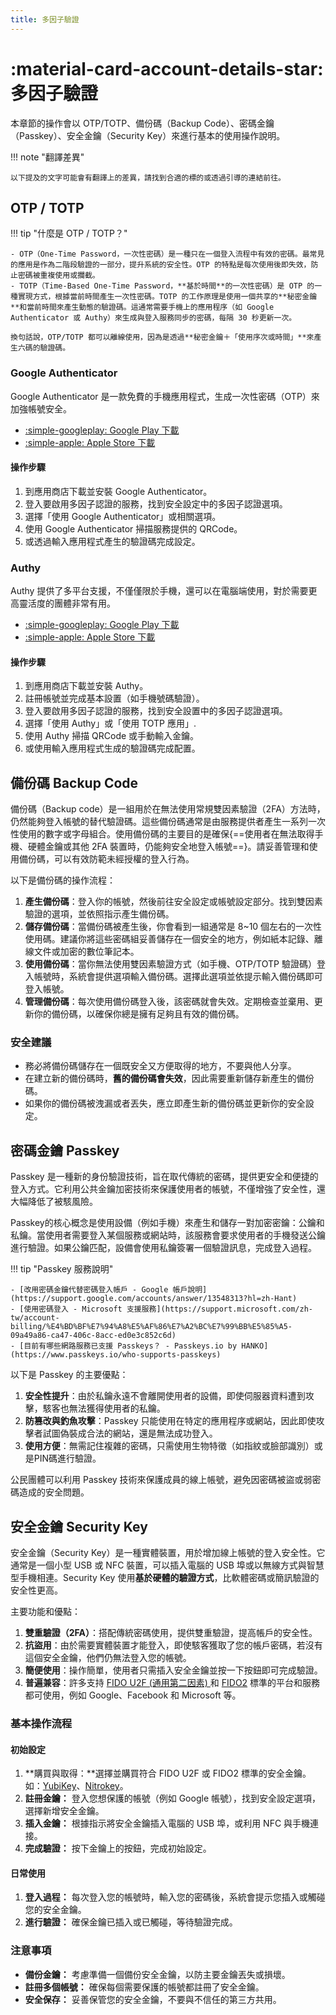 ```yaml
---
title: 多因子驗證
---
```


# :material-card-account-details-star: 多因子驗證

本章節的操作會以 OTP/TOTP、備份碼（Backup Code）、密碼金鑰（Passkey）、安全金鑰（Security Key）來進行基本的使用操作說明。

!!! note "翻譯差異"

    以下提及的文字可能會有翻譯上的差異，請找到合適的標的或透過引導的連結前往。

## OTP / TOTP

!!! tip "什麼是 OTP / TOTP？"

    - OTP（One-Time Password，一次性密碼）是一種只在一個登入流程中有效的密碼。最常見的應用是作為二階段驗證的一部分，提升系統的安全性。OTP 的特點是每次使用後即失效，防止密碼被重複使用或攔截。
    - TOTP（Time-Based One-Time Password，**基於時間**的一次性密碼）是 OTP 的一種實現方式，根據當前時間產生一次性密碼。TOTP 的工作原理是使用一個共享的**秘密金鑰**和當前時間來產生動態的驗證碼。這通常需要手機上的應用程序（如 Google Authenticator 或 Authy）來生成與登入服務同步的密碼，每隔 30 秒更新一次。

    換句話說，OTP/TOTP 都可以離線使用，因為是透過**秘密金鑰＋「使用序次或時間」**來產生六碼的驗證碼。

### Google Authenticator

Google Authenticator 是一款免費的手機應用程式，生成一次性密碼（OTP）來加強帳號安全。

- [:simple-googleplay: Google Play 下載](https://play.google.com/store/apps/details?id=com.google.android.apps.authenticator2&hl=zh-tw)
- [:simple-apple: Apple Store 下載](https://apps.apple.com/tw/app/google-authenticator/id388497605)

#### 操作步驟

1. 到應用商店下載並安裝 Google Authenticator。
2. 登入要啟用多因子認證的服務，找到安全設定中的多因子認證選項。
3. 選擇「使用 Google Authenticator」或相關選項。
4. 使用 Google Authenticator 掃描服務提供的 QRCode。
5. 或透過輸入應用程式產生的驗證碼完成設定。

### Authy

Authy 提供了多平台支援，不僅僅限於手機，還可以在電腦端使用，對於需要更高靈活度的團體非常有用。

- [:simple-googleplay: Google Play 下載](https://play.google.com/store/apps/details?id=com.authy.authy&hl=zh-tw)
- [:simple-apple: Apple Store 下載](https://itunes.apple.com/us/app/authy/id494168017)

#### 操作步驟

1. 到應用商店下載並安裝 Authy。
2. 註冊帳號並完成基本設置（如手機號碼驗證）。
3. 登入要啟用多因子認證的服務，找到安全設置中的多因子認證選項。
4. 選擇「使用 Authy」或「使用 TOTP 應用」.
5. 使用 Authy 掃描 QRCode 或手動輸入金鑰。
6. 或使用輸入應用程式生成的驗證碼完成配置。

## 備份碼 Backup Code

備份碼（Backup code）是一組用於在無法使用常規雙因素驗證（2FA）方法時，仍然能夠登入帳號的替代驗證碼。這些備份碼通常是由服務提供者產生一系列一次性使用的數字或字母組合。使用備份碼的主要目的是確保{==使用者在無法取得手機、硬體金鑰或其他 2FA 裝置時，仍能夠安全地登入帳號==}。請妥善管理和使用備份碼，可以有效防範未經授權的登入行為。

以下是備份碼的操作流程：

1. **產生備份碼**：登入你的帳號，然後前往安全設定或帳號設定部分。找到雙因素驗證的選項，並依照指示產生備份碼。
2. **儲存備份碼**：當備份碼被產生後，你會看到一組通常是 8~10 個左右的一次性使用碼。建議你將這些密碼組妥善儲存在一個安全的地方，例如紙本記錄、離線文件或加密的數位筆記本。
3. **使用備份碼**：當你無法使用雙因素驗證方式（如手機、OTP/TOTP 驗證碼）登入帳號時，系統會提供選項輸入備份碼。選擇此選項並依提示輸入備份碼即可登入帳號。
4. **管理備份碼**：每次使用備份碼登入後，該密碼就會失效。定期檢查並棄用、更新你的備份碼，以確保你總是擁有足夠且有效的備份碼。

### 安全建議

- 務必將備份碼儲存在一個既安全又方便取得的地方，不要與他人分享。
- 在建立新的備份碼時，**舊的備份碼會失效**，因此需要重新儲存新產生的備份碼。
- 如果你的備份碼被洩漏或者丟失，應立即產生新的備份碼並更新你的安全設定。

## 密碼金鑰 Passkey

Passkey 是一種新的身份驗證技術，旨在取代傳統的密碼，提供更安全和便捷的登入方式。它利用公共金鑰加密技術來保護使用者的帳號，不僅增強了安全性，還大幅降低了被駭風險。

Passkey的核心概念是使用設備（例如手機）來產生和儲存一對加密密鑰：公鑰和私鑰。當使用者需要登入某個服務或網站時，該服務會要求使用者的手機發送公鑰進行驗證。如果公鑰匹配，設備會使用私鑰簽署一個驗證訊息，完成登入過程。

!!! tip "Passkey 服務說明"

    - [改用密碼金鑰代替密碼登入帳戶 - Google 帳戶說明](https://support.google.com/accounts/answer/13548313?hl=zh-Hant)
    - [使用密碼登入 - Microsoft 支援服務](https://support.microsoft.com/zh-tw/account-billing/%E4%BD%BF%E7%94%A8%E5%AF%86%E7%A2%BC%E7%99%BB%E5%85%A5-09a49a86-ca47-406c-8acc-ed0e3c852c6d)
    - [目前有哪些網路服務已支援 Passkeys？ - Passkeys.io by HANKO](https://www.passkeys.io/who-supports-passkeys)

以下是 Passkey 的主要優點：

1. **安全性提升**：由於私鑰永遠不會離開使用者的設備，即使伺服器資料遭到攻擊，駭客也無法獲得使用者的私鑰。
2. **防篡改與釣魚攻擊**：Passkey 只能使用在特定的應用程序或網站，因此即使攻擊者試圖偽裝成合法的網站，還是無法成功登入。
3. **使用方便**：無需記住複雜的密碼，只需使用生物特徵（如指紋或臉部識別）或是PIN碼進行驗證。

公民團體可以利用 Passkey 技術來保護成員的線上帳號，避免因密碼被盜或弱密碼造成的安全問題。

## 安全金鑰 Security Key

安全金鑰（Security Key）是一種實體裝置，用於增加線上帳號的登入安全性。它通常是一個小型 USB 或 NFC 裝置，可以插入電腦的 USB 埠或以無線方式與智慧型手機相連。Security Key 使用**基於硬體的驗證方式**，比軟體密碼或簡訊驗證的安全性更高。

主要功能和優點：

1. **雙重驗證（2FA）**：搭配傳統密碼使用，提供雙重驗證，提高帳戶的安全性。
2. **抗盜用**：由於需要實體裝置才能登入，即使駭客獲取了您的帳戶密碼，若沒有這個安全金鑰，他們仍無法登入您的帳號。
3. **簡便使用**：操作簡單，使用者只需插入安全金鑰並按一下按鈕即可完成驗證。
4. **普遍兼容**：許多支持 [FIDO U2F (通用第二因素) ](https://zh.wikipedia.org/wiki/%E9%80%9A%E7%94%A8%E7%AC%AC%E4%BA%8C%E5%9B%A0%E7%B4%A0)和 [FIDO2](https://zh.wikipedia.org/wiki/FIDO2) 標準的平台和服務都可使用，例如 Google、Facebook 和 Microsoft 等。

### 基本操作流程

#### 初始設定

1. **購買與取得：**選擇並購買符合 FIDO U2F 或 FIDO2 標準的安全金鑰。如：[YubiKey]、[Nitrokey]。
2. **註冊金鑰：** 登入您想保護的帳號（例如 Google 帳號），找到安全設定選項，選擇新增安全金鑰。
3. **插入金鑰：** 根據指示將安全金鑰插入電腦的 USB 埠，或利用 NFC 與手機連接。
4. **完成驗證：** 按下金鑰上的按鈕，完成初始設定。

[YubiKey]: https://yubico.com/
[Nitrokey]: https://nitrokey.com/

#### 日常使用

1. **登入過程：** 每次登入您的帳號時，輸入您的密碼後，系統會提示您插入或觸碰您的安全金鑰。
2. **進行驗證：** 確保金鑰已插入或已觸碰，等待驗證完成。

### 注意事項

- **備份金鑰：** 考慮準備一個備份安全金鑰，以防主要金鑰丟失或損壞。
- **註冊多個帳號：** 確保每個需要保護的帳號都註冊了安全金鑰。
- **安全保存：** 妥善保管您的安全金鑰，不要與不信任的第三方共用。
